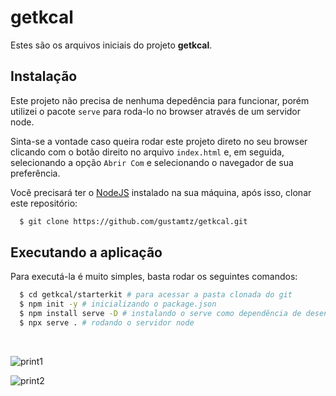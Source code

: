 # getkcal

Estes são os arquivos iniciais do projeto **getkcal**.

## Instalação

Este projeto não precisa de nenhuma depedência para funcionar, porém utilizei o pacote `serve` para roda-lo no browser através de um servidor node.

Sinta-se a vontade caso queira rodar este projeto direto no seu browser clicando com o botão direito no arquivo `index.html` e, em seguida, selecionando a opção `Abrir Com` e selecionando o navegador de sua preferência.

Você precisará ter o [NodeJS](https://nodejs.org) instalado na sua máquina, após isso, clonar este repositório:
```sh
  $ git clone https://github.com/gustamtz/getkcal.git
```

## Executando a aplicação

Para executá-la é muito simples, basta rodar os seguintes comandos:
```sh
  $ cd getkcal/starterkit # para acessar a pasta clonada do git
  $ npm init -y # inicializando o package.json
  $ npm install serve -D # instalando o serve como dependência de desenvolvimento
  $ npx serve . # rodando o servidor node
```
<br>

![print1](https://user-images.githubusercontent.com/113216494/203138914-95f93fe6-3fad-492f-b1a2-13707e572d5e.png) <br>

![print2](https://user-images.githubusercontent.com/113216494/203139234-9866d83c-2f31-4163-9028-8cc0bc708d2d.png) <br>
